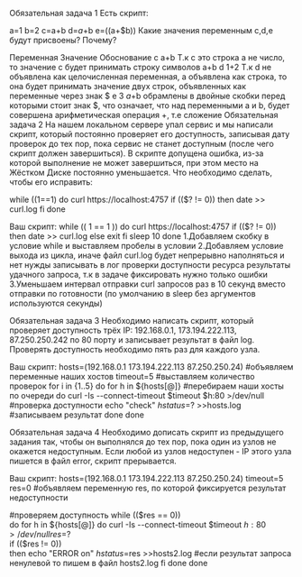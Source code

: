 Обязательная задача 1
Есть скрипт:

a=1
b=2
c=a+b
d=$a+$b
e=$(($a+$b))
Какие значения переменным c,d,e будут присвоены? Почему?

Переменная		Значение		Обоснование
c			a+b			Т.к c это строка а не число, то значение с будет принимать строку символов a+b
d			1+2			Т.к d не объявлена как целочисленная переменная, а объявлена как строка, то она будет принимать значение двух строк, 						     объявленных как переменные через знак $
e			3			$a+$b обрамлены в двойные скобки перед которыми стоит знак $, что означает, что над переменными a и b, будет 							совершена арифметическая операция +, т.е сложение
Обязательная задача 2
На нашем локальном сервере упал сервис и мы написали скрипт, который постоянно проверяет его доступность, записывая дату проверок до тех пор, пока сервис не станет доступным (после чего скрипт должен завершиться). В скрипте допущена ошибка, из-за которой выполнение не может завершиться, при этом место на Жёстком Диске постоянно уменьшается. Что необходимо сделать, чтобы его исправить:

while ((1==1)
do
	curl https://localhost:4757
	if (($? != 0))
		then date >> curl.log
	fi
done

Ваш скрипт:
while (( 1 == 1 ))
	do
		curl https://localhost:4757
			if (($? != 0))
				then date >> curl.log
			else exit
			fi 
	sleep 10 
done
1.Добавляем скобку в условие while и выставляем пробелы в условии 
2.Добавляем условие выхода из цикла, иначе файл curl.log будет непрерывно наполняться и нет нужды записывать в лог проверки доступности ресурса результаты удачного запроса, т.к в задаче фиксировать нужно только ошибки 
3.Уменьшаем интервал отправки curl запросов раз в 10 секунд вместо отправки по готовности  (по умолчанию в sleep без аргументов используются секунды)

Обязательная задача 3
Необходимо написать скрипт, который проверяет доступность трёх IP: 192.168.0.1, 173.194.222.113, 87.250.250.242 по 80 порту и записывает результат в файл log. Проверять доступность необходимо пять раз для каждого узла.

Ваш скрипт:
hosts=(192.168.0.1 173.194.222.113 87.250.250.24)						#объявляем переменные наших хостов
timeout=5					 						#выставляем количество проверок
for i in {1..5}
	do
		for h in ${hosts[@]}				 				#перебираем наши хосты по очереди
			do curl -Is --connect-timeout $timeout $h:80 >/dev/null 		#проверка доступности 
			echo "check" $h status=$? >>hosts.log					#записываем результат 
		done 
done

Обязательная задача 4
Необходимо дописать скрипт из предыдущего задания так, чтобы он выполнялся до тех пор, пока один из узлов не окажется недоступным. Если любой из узлов недоступен - IP этого узла пишется в файл error, скрипт прерывается.

Ваш скрипт:
hosts=(192.168.0.1 173.194.222.113 87.250.250.24)
timeout=5
res=0											#объявляем переменную res, по которой фиксируется результат  недоступности

#проверяем доступность
while (($res == 0))			
	do
		for h in ${hosts[@]} do curl -Is --connect-timeout $timeout $h:80 >/dev/null
		res=$?				
	if (($res != 0))			 
		then echo "ERROR on" $h status=$res >>hosts2.log			#если результат запроса ненулевой то пишем в файл hosts2.log
	fi 
	done 
done
